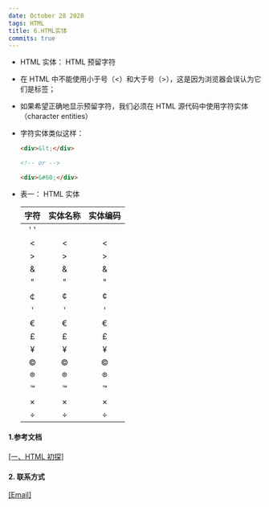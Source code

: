 ```yaml
---
date: October 28 2020
tags: HTML
title: 6.HTML实体
commits: true
---
```


- HTML 实体： HTML 预留字符

- 在 HTML 中不能使用小于号（<）和大于号（>），这是因为浏览器会误认为它们是标签；

- 如果希望正确地显示预留字符，我们必须在 HTML 源代码中使用字符实体（character entities）

- 字符实体类似这样：

  ```html
  <div>&lt;</div>

  <!-- or -->

  <div>&#60;</div>
  ```

- 表一： HTML 实体

  | 字符 | 实体名称 | 实体编码 |
  | :--: | :------: | :------: |
  | ' '  |  &nbsp;  |  &#160;  |
  |  <   |   &lt;   |  &#60;   |
  |  >   |   &gt;   |  &#62;   |
  |  &   |  &amp;   |  &#38;   |
  |  "   |  &quot;  |  &#34;   |
  |  ￠  |  &cent;  |  &#162;  |
  |  '   |  &apos;  |  &#39;   |
  |  €   |  &euro;  | &#8364;  |
  |  £   | &pound;  |  &#163;  |
  |  ¥   |  &yen;   |  &#165;  |
  |  ©   |  &copy;  |  &#169;  |
  |  ®   |  &reg;   |  &#174;  |
  |  ™   | &trade;  | &#8482;  |
  |  ×   | &times;  |  &#215;  |
  |  ÷   | &divide; |  &#247;  |

#### 1.参考文档

[[一、HTML 初探]](https://web-oyster.github.io/2020/10/28/HTML/Tutorial/%E4%B8%80%E3%80%81HTML%20%E5%88%9D%E6%8E%A2/)

#### 2. 联系方式

[[Email]](yuanmin8888@outlook.com)
